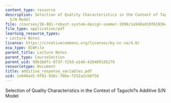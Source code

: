 ```yaml
---
content_type: resource
description: Selection of Quality Characteristics in the Context of Taguchi?s Additive
  S/N Model
file: /courses/16-881-robust-system-design-summer-1998/1a948ad19f81936c70be7252a2cb6f5d_additive_response_variables.pdf
file_type: application/pdf
learning_resource_types:
- Lecture Notes
license: https://creativecommons.org/licenses/by-nc-sa/4.0/
ocw_type: OCWFile
parent_title: Lecture Notes
parent_type: CourseSection
parent_uid: 98b160fc-873f-f25d-a146-4204891d5279
resourcetype: Document
title: additive_response_variables.pdf
uid: 1a948ad1-9f81-936c-70be-7252a2cb6f5d
---
```

Selection of Quality Characteristics in the Context of Taguchi?s Additive S/N Model